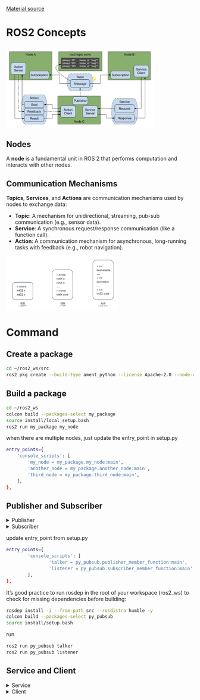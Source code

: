 [Material source]()

# ROS2 Concepts

###
<img src="./images/Screenshot%202025-05-07%20at%2017.39.37.png" alt="ROS2 Concepts" width="400"/>

## Nodes
A **node** is a fundamental unit in ROS 2 that performs computation and interacts with other nodes.

## Communication Mechanisms
**Topics**, **Services**, and **Actions** are communication mechanisms used by nodes to exchange data:

- **Topic**: A mechanism for unidirectional, streaming, pub-sub communication (e.g., sensor data).
- **Service**: A synchronous request/response communication (like a function call).
- **Action**: A communication mechanism for asynchronous, long-running tasks with feedback (e.g., robot navigation).
<img src='./images/Screenshot 2025-05-07 at 17.40.22.png' width='300'/>

# Command 
## Create a package
```bash
cd ~/ros2_ws/src
ros2 pkg create --build-type ament_python --license Apache-2.0 --node-name my_node my_package
```
## Build a package
```bash
cd ~/ros2_ws
colcon build --packages-select my_package
source install/local_setup.bash
ros2 run my_package my_node
```
when there are multiple nodes, just update the entry_point in setup.py
```bash 
entry_points={
    'console_scripts': [
        'my_node = my_package.my_node:main',
        'another_node = my_package.another_node:main',
        'third_node = my_package.third_node:main',
    ],
},
```

## Publisher and Subscriber
<details>
<summary> Publisher </summary>

```bash
import rclpy
from rclpy.node import Node

from std_msgs.msg import String


class MinimalPublisher(Node):

    def __init__(self):
        super().__init__('minimal_publisher')
        self.publisher_ = self.create_publisher(String, 'topic', 10)
        timer_period = 0.5  # seconds
        self.timer = self.create_timer(timer_period, self.timer_callback)
        self.i = 0

    def timer_callback(self):
        msg = String()
        msg.data = 'Hello World: %d' % self.i
        self.publisher_.publish(msg)
        self.get_logger().info('Publishing: "%s"' % msg.data)
        self.i += 1


def main(args=None):
    rclpy.init(args=args)

    minimal_publisher = MinimalPublisher()

    rclpy.spin(minimal_publisher)

    # Destroy the node explicitly
    # (optional - otherwise it will be done automatically
    # when the garbage collector destroys the node object)
    minimal_publisher.destroy_node()
    rclpy.shutdown()


if __name__ == '__main__':
    main()
```
</details>

<details>
<summary> Subscriber </summary>

```bash

import rclpy
from rclpy.node import Node

from std_msgs.msg import String


class MinimalSubscriber(Node):

    def __init__(self):
        super().__init__('minimal_subscriber')
        self.subscription = self.create_subscription(
            String,
            'topic',
            self.listener_callback,
            10)
        self.subscription  # prevent unused variable warning

    def listener_callback(self, msg):
        self.get_logger().info('I heard: "%s"' % msg.data)


def main(args=None):
    rclpy.init(args=args)

    minimal_subscriber = MinimalSubscriber()

    rclpy.spin(minimal_subscriber)

    # Destroy the node explicitly
    # (optional - otherwise it will be done automatically
    # when the garbage collector destroys the node object)
    minimal_subscriber.destroy_node()
    rclpy.shutdown()


if __name__ == '__main__':
    main()
```

</details>

update entry_point from setup.py

```bash
entry_points={
        'console_scripts': [
                'talker = py_pubsub.publisher_member_function:main',
                'listener = py_pubsub.subscriber_member_function:main',
        ],
},
```
It’s good practice to run rosdep in the root of your workspace (ros2_ws) to check for missing dependencies before building:
```bash
rosdep install -i --from-path src --rosdistro humble -y
colcon build --packages-select py_pubsub
source install/setup.bash
```
run
```bash
ros2 run py_pubsub talker
ros2 run py_pubsub listener
```

## Service and Client
<details>
<summary> Service </summary>

```bash
from example_interfaces.srv import AddTwoInts

import rclpy
from rclpy.node import Node


class MinimalService(Node):

    def __init__(self):
        super().__init__('minimal_service')
        self.srv = self.create_service(AddTwoInts, 'add_two_ints', self.add_two_ints_callback)

    def add_two_ints_callback(self, request, response):
        response.sum = request.a + request.b
        self.get_logger().info('Incoming request\na: %d b: %d' % (request.a, request.b))

        return response


def main():
    rclpy.init()

    minimal_service = MinimalService()

    rclpy.spin(minimal_service)

    rclpy.shutdown()


if __name__ == '__main__':
    main()
```
</details>

<details>
<summary> Client </summary>

```bash
import sys

from example_interfaces.srv import AddTwoInts
import rclpy
from rclpy.node import Node


class MinimalClientAsync(Node):

    def __init__(self):
        super().__init__('minimal_client_async')
        self.cli = self.create_client(AddTwoInts, 'add_two_ints')
        while not self.cli.wait_for_service(timeout_sec=1.0):
            self.get_logger().info('service not available, waiting again...')
        self.req = AddTwoInts.Request()

    def send_request(self, a, b):
        self.req.a = a
        self.req.b = b
        return self.cli.call_async(self.req)


def main():
    rclpy.init()

    minimal_client = MinimalClientAsync()
    future = minimal_client.send_request(int(sys.argv[1]), int(sys.argv[2]))
    rclpy.spin_until_future_complete(minimal_client, future)
    response = future.result()
    minimal_client.get_logger().info(
        'Result of add_two_ints: for %d + %d = %d' %
        (int(sys.argv[1]), int(sys.argv[2]), response.sum))

    minimal_client.destroy_node()
    rclpy.shutdown()


if __name__ == '__main__':
    main()
```
</details>


